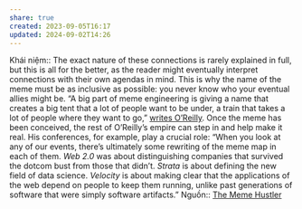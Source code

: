 ```yaml
---
share: true
created: 2023-09-05T16:17
updated: 2024-09-02T14:26
---
```

Khái niệm:: 
The exact nature of these connections is rarely explained in full, but this is all for the better, as the reader might eventually interpret connections with their own agendas in mind. This is why the name of the meme must be as inclusive as possible: you never know who your eventual allies might be. “A big part of meme engineering is giving a name that creates a big tent that a lot of people want to be under, a train that takes a lot of people where they want to go,” [writes O’Reilly](http://www.slideshare.net/timoreilly/language-is-a-map-pdf-with-notes). Once the meme has been conceived, the rest of O’Reilly’s empire can step in and help make it real. His conferences, for example, play a crucial role: “When you look at any of our events, there’s ultimately some rewriting of the meme map in each of them. _Web 2.0_ was about distinguishing companies that survived the dotcom bust from those that didn’t. _Strata_ is about defining the new field of data science. _Velocity_ is about making clear that the applications of the web depend on people to keep them running, unlike past generations of software that were simply software artifacts.”
Nguồn:: [The Meme Hustler](https://thebaffler.com/salvos/the-meme-hustler)